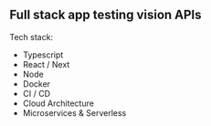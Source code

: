 ## Full stack app testing vision APIs

Tech stack:

- Typescript
- React / Next
- Node
- Docker
- CI / CD
- Cloud Architecture
- Microservices & Serverless
